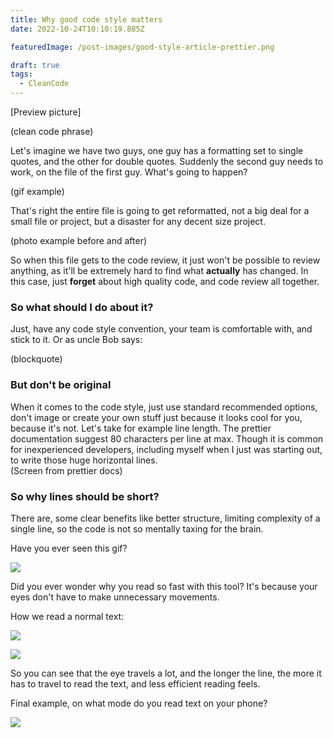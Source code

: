 ```yaml
---
title: Why good code style matters
date: 2022-10-24T10:10:19.885Z

featuredImage: /post-images/good-style-article-prettier.png

draft: true
tags:
  - CleanCode
---
```


\[Preview picture]

(clean code phrase)

Let's imagine we have two guys, one guy has a formatting set to single quotes, and the other for double quotes. Suddenly the second guy needs to work, on the file of the first guy. What's going to happen?

(gif example)

That's right the entire file is going to get reformatted, not a big deal for a small file or project, but a disaster for any decent size project.

(photo example before and after)

So when this file gets to the code review, it just won't be possible to review anything, as it'll be extremely hard to find what **actually** has changed. In this case, just **forget** about high quality code, and code review all together.

### So what should I do about it?

Just, have any code style convention, your team is comfortable with, and stick to it. Or as uncle Bob says:

(blockquote)

### But don't be original

When it comes to the code style, just use standard recommended options, don't image or create your own stuff just because it looks cool for you, because it's not. Let's take for example line length. The prettier documentation suggest 80 characters per line at max. Though it is common for inexperienced developers, including myself when I just was starting out, to write those huge horizontal lines.\
(Screen from prettier docs)

### So why lines should be short?

There are, some clear benefits like better structure, limiting complexity of a single line, so the code is not so mentally taxing for the brain.

Have you ever seen this gif?

![](https://i.imgur.com/2c5OGeq.gif)

Did you ever wonder why you read so fast with this tool? It's because your eyes don't have to make unnecessary movements.

How we read a normal text:

![](https://i.imgur.com/6NvMfCa.jpg)

![](https://i.imgur.com/tVCKWQt.jpg)

So you can see that the eye travels a lot, and the longer the line, the more it has to travel to read the text, and less efficient reading feels.

Final example, on what mode do you read text on your phone?

![](https://i.imgur.com/pORWYXs.jpg)
